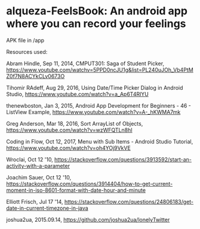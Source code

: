 # alqueza-FeelsBook: An android app where you can record your feelings

APK file in /app

Resources used:

Abram Hindle, Sep 11, 2014, CMPUT301: Saga of Student Picker, https://www.youtube.com/watchv=5PPD0ncJU1g&list=PL240uJOh_Vb4PtMZ0f7N8ACYkCLv0673O

Tihomir RAdeff, Aug 29, 2016, Using Date/Time Picker Dialog in Android Studio, https://www.youtube.com/watch?v=a_Ap6T4RlYU

thenewboston, Jan 3, 2015, Android App Development for Beginners - 46 - ListView Example, https://www.youtube.com/watch?v=A-_hKWMA7mk

Greg Anderson, Mar 18, 2016, Sort ArrayList of Objects, https://www.youtube.com/watch?v=wzWFQTLn8hI

Coding in Flow,  Oct 12, 2017, Menu with Sub Items - Android Studio Tutorial, https://www.youtube.com/watch?v=oh4YOj9VkVE

Wroclai, Oct 12 '10, https://stackoverflow.com/questions/3913592/start-an-activity-with-a-parameter

Joachim Sauer, Oct 12 '10, https://stackoverflow.com/questions/3914404/how-to-get-current-moment-in-iso-8601-format-with-date-hour-and-minute

Elliott Frisch, Jul 17 '14, https://stackoverflow.com/questions/24806183/get-date-in-current-timezone-in-java

joshua2ua, 2015.09.14, https://github.com/joshua2ua/lonelyTwitter
